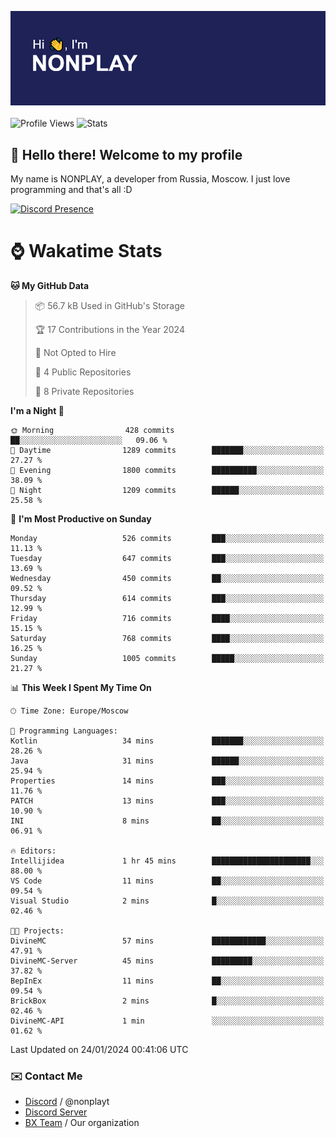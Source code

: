![Discord Presence](./header.png)
<br></br>
![Profile Views](https://komarev.com/ghpvc/?username=NONPLAYT&color=blue&style=for-the-badge)
![Stats](https://img.shields.io/badge/0%25-OPTIMIZED-orange?style=for-the-badge)


## :wave: Hello there! Welcome to my profile

My name is NONPLAY, a developer from Russia, Moscow. I just love programming and that's all :D

[![Discord Presence](https://lanyard.cnrad.dev/api/597087584090587177?showDisplayName=true)](https://discord.com/users/597087584090587177) 

# ⌚ Wakatime Stats

<!--START_SECTION:waka-->
**🐱 My GitHub Data** 

> 📦 56.7 kB Used in GitHub's Storage 
 > 
> 🏆 17 Contributions in the Year 2024
 > 
> 🚫 Not Opted to Hire
 > 
> 📜 4 Public Repositories 
 > 
> 🔑 8 Private Repositories 
 > 
**I'm a Night 🦉** 

```text
🌞 Morning                428 commits         ██░░░░░░░░░░░░░░░░░░░░░░░   09.06 % 
🌆 Daytime                1289 commits        ███████░░░░░░░░░░░░░░░░░░   27.27 % 
🌃 Evening                1800 commits        ██████████░░░░░░░░░░░░░░░   38.09 % 
🌙 Night                  1209 commits        ██████░░░░░░░░░░░░░░░░░░░   25.58 % 
```
📅 **I'm Most Productive on Sunday** 

```text
Monday                   526 commits         ███░░░░░░░░░░░░░░░░░░░░░░   11.13 % 
Tuesday                  647 commits         ███░░░░░░░░░░░░░░░░░░░░░░   13.69 % 
Wednesday                450 commits         ██░░░░░░░░░░░░░░░░░░░░░░░   09.52 % 
Thursday                 614 commits         ███░░░░░░░░░░░░░░░░░░░░░░   12.99 % 
Friday                   716 commits         ████░░░░░░░░░░░░░░░░░░░░░   15.15 % 
Saturday                 768 commits         ████░░░░░░░░░░░░░░░░░░░░░   16.25 % 
Sunday                   1005 commits        █████░░░░░░░░░░░░░░░░░░░░   21.27 % 
```


📊 **This Week I Spent My Time On** 

```text
🕑︎ Time Zone: Europe/Moscow

💬 Programming Languages: 
Kotlin                   34 mins             ███████░░░░░░░░░░░░░░░░░░   28.26 % 
Java                     31 mins             ██████░░░░░░░░░░░░░░░░░░░   25.94 % 
Properties               14 mins             ███░░░░░░░░░░░░░░░░░░░░░░   11.76 % 
PATCH                    13 mins             ███░░░░░░░░░░░░░░░░░░░░░░   10.90 % 
INI                      8 mins              ██░░░░░░░░░░░░░░░░░░░░░░░   06.91 % 

🔥 Editors: 
Intellijidea             1 hr 45 mins        ██████████████████████░░░   88.00 % 
VS Code                  11 mins             ██░░░░░░░░░░░░░░░░░░░░░░░   09.54 % 
Visual Studio            2 mins              █░░░░░░░░░░░░░░░░░░░░░░░░   02.46 % 

🐱‍💻 Projects: 
DivineMC                 57 mins             ████████████░░░░░░░░░░░░░   47.91 % 
DivineMC-Server          45 mins             █████████░░░░░░░░░░░░░░░░   37.82 % 
BepInEx                  11 mins             ██░░░░░░░░░░░░░░░░░░░░░░░   09.54 % 
BrickBox                 2 mins              █░░░░░░░░░░░░░░░░░░░░░░░░   02.46 % 
DivineMC-API             1 min               ░░░░░░░░░░░░░░░░░░░░░░░░░   01.62 % 
```


 Last Updated on 24/01/2024 00:41:06 UTC
<!--END_SECTION:waka-->

### ✉️ Contact Me

- [Discord](https://discord.com/users/597087584090587177) / @nonplayt
- [Discord Server](https://discord.gg/p7cxhw7E2M)
- [BX Team](https://github.com/BX-Team) / Our organization
